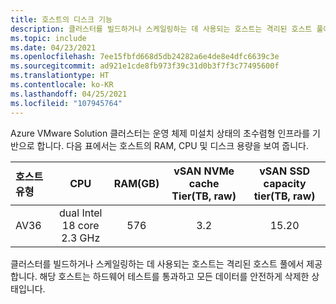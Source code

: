```yaml
---
title: 호스트의 디스크 기능
description: 클러스터를 빌드하거나 스케일링하는 데 사용되는 호스트는 격리된 호스트 풀에서 제공합니다.
ms.topic: include
ms.date: 04/23/2021
ms.openlocfilehash: 7ee15fbfd668d5db24282a6e4de8e4dfc6639c3e
ms.sourcegitcommit: ad921e1cde8fb973f39c31d0b3f7f3c77495600f
ms.translationtype: HT
ms.contentlocale: ko-KR
ms.lasthandoff: 04/25/2021
ms.locfileid: "107945764"
---
```

<!-- Used in production-ready-deployment-steps.md and concepts-private-cloud-clusters.md -->


Azure VMware Solution 클러스터는 운영 체제 미설치 상태의 초수렴형 인프라를 기반으로 합니다. 다음 표에서는 호스트의 RAM, CPU 및 디스크 용량을 보여 줍니다.

| 호스트 유형 | CPU   | RAM(GB)  | vSAN NVMe cache Tier(TB, raw)  | vSAN SSD capacity tier(TB, raw)  |
| :---      | :---: | :---:     | :---:                           | :---:                             |
| AV36     |  dual Intel 18 core 2.3 GHz  |     576      |                3.2               |                15.20               |

클러스터를 빌드하거나 스케일링하는 데 사용되는 호스트는 격리된 호스트 풀에서 제공합니다. 해당 호스트는 하드웨어 테스트를 통과하고 모든 데이터를 안전하게 삭제한 상태입니다. 
